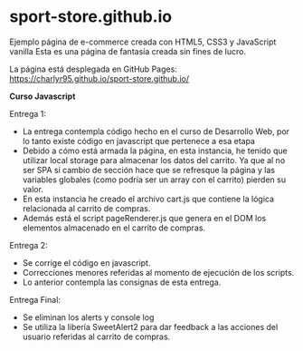 <h1>sport-store.github.io</h1>
Ejemplo página de e-commerce creada con HTML5, CSS3 y JavaScript vanilla
Esta es una página de fantasía creada sin fines de lucro.

La página está desplegada en GitHub Pages:
https://charlyr95.github.io/sport-store.github.io/

<b>Curso Javascript</b>

Entrega 1:
  - La entrega contempla código hecho en el curso de Desarrollo Web, por lo tanto existe código en javascript que pertenece a esa etapa
  - Debido a cómo está armada la página, en esta instancia, he tenido que utilizar local storage para almacenar los datos del carrito. Ya que al no ser SPA si cambio de sección hace que se refresque la página y las variables globales (como podría ser un array con el carrito) pierden su valor.
  - En esta instancia he creado el archivo cart.js que contiene la lógica relacionada al carrito de compras.
  - Además está el script pageRenderer.js que genera en el DOM los elementos almacenado en el carrito de compras.

Entrega 2:
  - Se corrige el código en javascript.
  - Correcciones menores referidas al momento de ejecución de los scripts.
  - Lo anterior contempla las consignas de esta entrega.

Entrega Final:
  - Se eliminan los alerts y console log
  - Se utiliza la libería SweetAlert2 para dar feedback a las acciones del usuario referidas al carrito de compras.